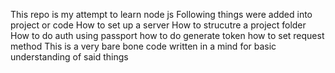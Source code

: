 This repo is my attempt to learn node js 
Following things were added into project or code
How to set up a server
How to strucutre a project folder
How to do auth using passport
how to do generate token
how to set request method
This is a very bare bone code written in a mind for basic understanding of said things
